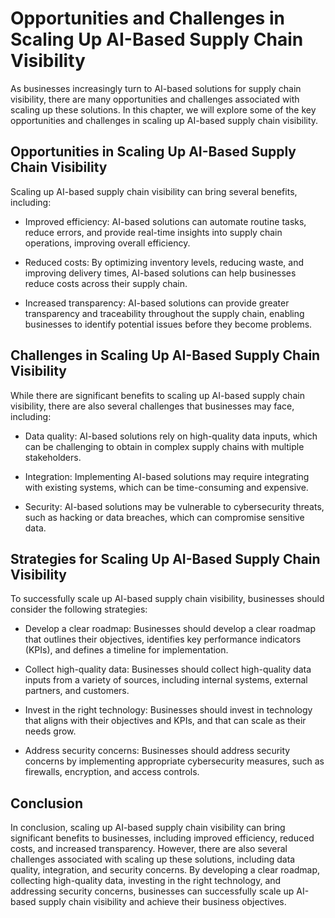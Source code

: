 Opportunities and Challenges in Scaling Up AI-Based Supply Chain Visibility
======================================================================================================================

As businesses increasingly turn to AI-based solutions for supply chain visibility, there are many opportunities and challenges associated with scaling up these solutions. In this chapter, we will explore some of the key opportunities and challenges in scaling up AI-based supply chain visibility.

Opportunities in Scaling Up AI-Based Supply Chain Visibility
------------------------------------------------------------

Scaling up AI-based supply chain visibility can bring several benefits, including:

* Improved efficiency: AI-based solutions can automate routine tasks, reduce errors, and provide real-time insights into supply chain operations, improving overall efficiency.

* Reduced costs: By optimizing inventory levels, reducing waste, and improving delivery times, AI-based solutions can help businesses reduce costs across their supply chain.

* Increased transparency: AI-based solutions can provide greater transparency and traceability throughout the supply chain, enabling businesses to identify potential issues before they become problems.

Challenges in Scaling Up AI-Based Supply Chain Visibility
---------------------------------------------------------

While there are significant benefits to scaling up AI-based supply chain visibility, there are also several challenges that businesses may face, including:

* Data quality: AI-based solutions rely on high-quality data inputs, which can be challenging to obtain in complex supply chains with multiple stakeholders.

* Integration: Implementing AI-based solutions may require integrating with existing systems, which can be time-consuming and expensive.

* Security: AI-based solutions may be vulnerable to cybersecurity threats, such as hacking or data breaches, which can compromise sensitive data.

Strategies for Scaling Up AI-Based Supply Chain Visibility
----------------------------------------------------------

To successfully scale up AI-based supply chain visibility, businesses should consider the following strategies:

* Develop a clear roadmap: Businesses should develop a clear roadmap that outlines their objectives, identifies key performance indicators (KPIs), and defines a timeline for implementation.

* Collect high-quality data: Businesses should collect high-quality data inputs from a variety of sources, including internal systems, external partners, and customers.

* Invest in the right technology: Businesses should invest in technology that aligns with their objectives and KPIs, and that can scale as their needs grow.

* Address security concerns: Businesses should address security concerns by implementing appropriate cybersecurity measures, such as firewalls, encryption, and access controls.

Conclusion
----------

In conclusion, scaling up AI-based supply chain visibility can bring significant benefits to businesses, including improved efficiency, reduced costs, and increased transparency. However, there are also several challenges associated with scaling up these solutions, including data quality, integration, and security concerns. By developing a clear roadmap, collecting high-quality data, investing in the right technology, and addressing security concerns, businesses can successfully scale up AI-based supply chain visibility and achieve their business objectives.
